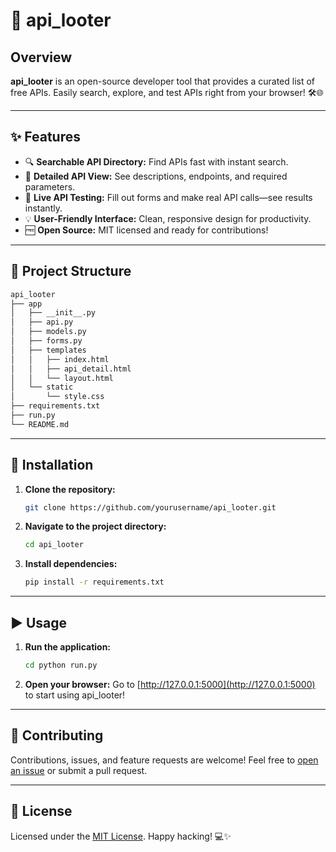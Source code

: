 # 🚀 api_looter

## Overview

**api_looter** is an open-source developer tool that provides a curated list of free APIs.
Easily search, explore, and test APIs right from your browser! 🛠️🌐

---

## ✨ Features

- 🔍 **Searchable API Directory:** Find APIs fast with instant search.
- 📄 **Detailed API View:** See descriptions, endpoints, and required parameters.
- 🧪 **Live API Testing:** Fill out forms and make real API calls—see results instantly.
- 💡 **User-Friendly Interface:** Clean, responsive design for productivity.
- 🆓 **Open Source:** MIT licensed and ready for contributions!

---

## 📁 Project Structure

```bash
api_looter
├── app
│   ├── __init__.py
│   ├── api.py
│   ├── models.py
│   ├── forms.py
│   ├── templates
│   │   ├── index.html
│   │   ├── api_detail.html
│   │   └── layout.html
│   └── static
│       └── style.css
├── requirements.txt
├── run.py
└── README.md
```

---

## 🚦 Installation

1. **Clone the repository:**

   ```bash
   git clone https://github.com/yourusername/api_looter.git
   ```

2. **Navigate to the project directory:**

   ```bash
   cd api_looter
   ```

3. **Install dependencies:**

   ```bash
   pip install -r requirements.txt
   ```

---

## ▶️ Usage

1. **Run the application:**

   ```bash
   cd python run.py
   ```

2. **Open your browser:**
   Go to [http://127.0.0.1:5000](http://127.0.0.1:5000) to start using api_looter!

---

## 🤝 Contributing

Contributions, issues, and feature requests are welcome!
Feel free to [open an issue](https://github.com/Computer-Anything/api_looter/issues) or submit a pull request.

---

## 📄 License

Licensed under the [MIT License](LICENSE).
Happy hacking! 💻✨
